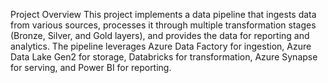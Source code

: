 Project Overview
This project implements a data pipeline that ingests data from various sources, processes it through multiple transformation stages (Bronze, Silver, and Gold layers), and provides the data for reporting and analytics. The pipeline leverages Azure Data Factory for ingestion, Azure Data Lake Gen2 for storage, Databricks for transformation, Azure Synapse for serving, and Power BI for reporting.

